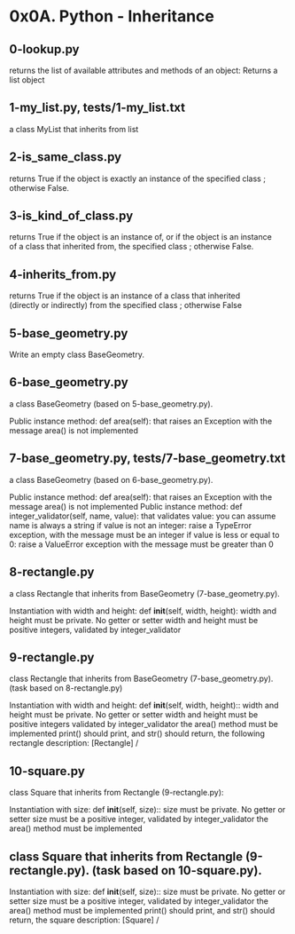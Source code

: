 # 0x0A. Python - Inheritance

## 0-lookup.py
returns the list of available attributes and methods of an object:
Returns a list object

## 1-my_list.py, tests/1-my_list.txt
a class MyList that inherits from list

## 2-is_same_class.py
returns True if the object is exactly an instance of the specified class ; otherwise False.

## 3-is_kind_of_class.py
returns True if the object is an instance of, or if the object is an instance \
of a class that inherited from, the specified class ; otherwise False.

## 4-inherits_from.py
returns True if the object is an instance of a class that inherited \
(directly or indirectly) from the specified class ; otherwise False

## 5-base_geometry.py
Write an empty class BaseGeometry.

## 6-base_geometry.py
a class BaseGeometry (based on 5-base_geometry.py).

Public instance method: def area(self): that raises an Exception with the message area() is not implemented

## 7-base_geometry.py, tests/7-base_geometry.txt
a class BaseGeometry (based on 6-base_geometry.py).

Public instance method: def area(self): that raises an Exception with the message area() is not implemented
Public instance method: def integer_validator(self, name, value): that validates value:
you can assume name is always a string
if value is not an integer: raise a TypeError exception, with the message <name> must be an integer
if value is less or equal to 0: raise a ValueError exception with the message <name> must be greater than 0

## 8-rectangle.py
a class Rectangle that inherits from BaseGeometry (7-base_geometry.py).

Instantiation with width and height: def __init__(self, width, height):
width and height must be private. No getter or setter
width and height must be positive integers, validated by integer_validator

## 9-rectangle.py
class Rectangle that inherits from BaseGeometry (7-base_geometry.py). (task based on 8-rectangle.py)

Instantiation with width and height: def __init__(self, width, height)::
width and height must be private. No getter or setter
width and height must be positive integers validated by integer_validator
the area() method must be implemented
print() should print, and str() should return, the following rectangle description: [Rectangle] <width>/<height>

## 10-square.py
 class Square that inherits from Rectangle (9-rectangle.py):

Instantiation with size: def __init__(self, size)::
size must be private. No getter or setter
size must be a positive integer, validated by integer_validator
the area() method must be implemented

## class Square that inherits from Rectangle (9-rectangle.py). (task based on 10-square.py).

Instantiation with size: def __init__(self, size)::
size must be private. No getter or setter
size must be a positive integer, validated by integer_validator
the area() method must be implemented
print() should print, and str() should return, the square description: [Square] <width>/<height>
